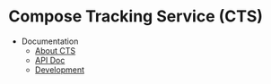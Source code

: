 # Compose Tracking Service (CTS)

- Documentation
  - [About CTS](./docs/about.rst)
  - [API Doc](./docs/api.rst)
  - [Development](./docs/dev.rst)
